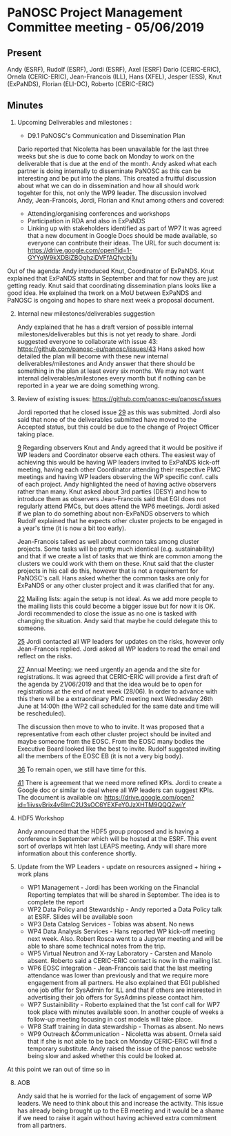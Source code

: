 PaNOSC Project Management Committee meeting - 05/06/2019
========================================================

Present
-------

Andy (ESRF), Rudolf (ESRF), Jordi (ESRF), Axel (ESRF) Dario (CERIC-ERIC), Ornela (CERIC-ERIC), Jean-Francois (ILL), Hans (XFEL),
Jesper (ESS), Knut (ExPaNDS), Florian (ELI-DC), Roberto (CERIC-ERIC)

Minutes
-------

1. Upcoming Deliverables and milestones :

	* D9.1 PaNOSC's Communication and Dissemination Plan

	Dario reported that Nicoletta has been unavailable for the last three weeks but she is due to come back on Monday to work
	on the deliverable that is due at the end of the month.
	Andy asked what each partner is doing internally to disseminate PaNOSC as this can be interesting and be put into the plans.
	This created a fruitful discussion about what we can do in dissemination and how all should work togehter for this, not only
	the WP9 leader. The discussion involved Andy, Jean-Francois, Jordi, Florian and Knut among others and covered:
	*    Attending/organising conferences and workshops
	*    Participation in RDA and also in ExPaNDS
	*    Linking up with stakeholders identified as part of WP7
	It was agreed that a new document in Google Docs should be made available, so everyone can contribute their ideas.
	The URL for such document is: https://drive.google.com/open?id=1-GYYqW9kXDBiZBOghziDVFfAQfycbj1u

Out of the agenda: Andy introduced Knut, Coordinator of ExPaNDS.
Knut explained that ExPaNDS statts in September and that for now they are just getting ready. Knut said that coordinating 
dissemination plans looks like a good idea. He explained tha twork on a MoU between ExPaNDS and PaNOSC is ongoing and hopes to share
next week a proposal document.

2. Internal new milestones/deliverables suggestion

	Andy explained that he has a draft version of possible internal milestones/deliverables but this is not yet ready to share.
	Jordi suggested everyone to collaborate with issue 43: https://github.com/panosc-eu/panosc/issues/43
	Hans asked how detailed the plan will become with these new internal deliverables/milestones and Andy answer that there
	should be something in the plan at least every six months. We may not want internal deliverables/milestones every month 
	but if nothing can be reported in a year we are doing something wrong.

3. Review of existing issues: https://github.com/panosc-eu/panosc/issues
	
	Jordi reported that he closed issue [29](https://github.com/panosc-eu/panosc/issues/29) as this was submitted.
	Jordi also said that none of the deliverables submitted have moved to the Accepted status, but this could be due to 
	the change of Project Officer taking place.
	
	[ 9](https://github.com/panosc-eu/panosc/issues/9) Regarding observers Knut and Andy agreed that it would be positive if
	WP leaders and Coordinator observe each others. The easiest way of achieving this would be having WP leaders invited to
	ExPaNDS kick-off meeting, having each other Coordinator attending their respective PMC meetings and having WP leaders 
	observing the WP specific conf. calls of each project.
	Andy highlighted the need of having active observers rather than many.
	Knut asked about 3rd parties (DESY) and how to introduce them as observers
	Jean-Francois said that EGI does not regularly attend PMCs, but does attend the WP6 meetings.
	Jordi asked if we plan to do something about non-ExPaNDS observers to which Rudolf explained that he expects other cluster
	projects to be engaged in a year's time (it is now a bit too early).

	Jean-Francois talked as well about common taks among cluster projects. Some tasks will be pretty much identical 
	(e.g. sustainability) and that if we create a list of tasks that we think are common among the clusters we could work
	with them on these.
	Knut said that the cluster projects in his call do this, however that is not a requirement for PaNOSC's call.
	Hans asked whether the common tasks are only for ExPaNDS or any other cluster project and it was clarified that for any.

	[22](https://github.com/panosc-eu/panosc/issues/22) Mailing lists: again the setup is not ideal. As we add more people
	to the mailing lists this could become a bigger issue but for now it is OK. Jordi recommended to close the issue as 
	no one is tasked with changing the situation. Andy said that maybe he could delegate this to someone.

	[25](https://github.com/panosc-eu/panosc/issues/25) Jordi contacted all WP leaders for updates on the risks, however
	only Jean-Francois replied. Jordi asked all WP leaders to read the email and reflect on the risks.

	[27](https://github.com/panosc-eu/panosc/issues/27) Annual Meeting: we need urgently an agenda and the site for
	registrations. It was agreed that CERIC-ERIC will provide a first draft of the agenda by 21/06/2019 and that the idea
	would be to open for registrations at the end of next week (28/06). In order to advance with this there will be a 
	extraordinary PMC meeting next Wednesday 26th June at 14:00h (the WP2 call scheduled for the same date and time will be
	rescheduled).

	The discussion then move to who to invite. It was proposed that a representative from each other cluster project should
	be invited and maybe someone from the EOSC. From the EOSC many bodies the Executive Board looked like the best to invite.
	Rudolf suggested inviting all the members of the EOSC EB (it is not a very big body).

	[36](https://github.com/panosc-eu/panosc/issues/36) To remain open, we still have time for this.

	[41](https://github.com/panosc-eu/panosc/issues/41) There is agreement that we need more refined KPIs. 
	Jordi to create a Google doc or similar to deal where all WP leaders can suggest KPIs. The document is available on:
	https://drive.google.com/open?id=1iivsvBrix4v6lmC2U3sOC6YEXFeY0JzXHTM9QQQZwiY
	
4. HDF5 Workshop 
	
	Andy announced that the HDF5 group proposed and is having a conference in September which will be hosted at the ESRF.
	This event sort of overlaps wit hteh last LEAPS meeting. Andy will share more information about this conference shortly.

5. Update from the WP Leaders - update on resources assigned + hiring + work plans
	*    WP1 Management - Jordi has been working on the Financial Reporting templates that will be shared in September. The 
	idea is to complete the report
	*    WP2 Data Policy and Stewardship - Andy reported a Data Policy talk at ESRF. Slides will be available soon
	*    WP3 Data Catalog Services - Tobias was absent. No news
	*    WP4 Data Analysis Services - Hans reported WP kick-off meeting next week. Also. Robert Rosca went to a Jupyter
	meeting and will be able to share some technical notes from the trip.
	*    WP5 Virtual Neutron and X-ray Laboratory - Carsten and Manolo absent. Roberto said a CERIC-ERIC contact is now in the
	mailing list.
	*    WP6 EOSC integration - Jean-Francois said that the last meeting attendance was lower than previously and that we
	require more engagement from all partners. He also explained that EGI published one job offer for SysAdmin for ILL and that
	if others are interested in advertising their job offers for SysAdmins please contact him.
	*    WP7 Sustainibility - Roberto explained that the 1st conf call for WP7 took place with minutes available soon. In 
	another couple of weeks a follow-up meeting focusing in cost models will take place.
	*    WP8 Staff training in data stewardship - Thomas as absent. No news
	*    WP9 Outreach &Communication - Nicoletta was absent. Ornela said that if she is not able to be back on Monday 
	CERIC-ERIC will find a temporary substitute.
	Andy raised the issue of the panosc website being slow and asked whether this could be looked at.

At this point we ran out of time so in

8. AOB

	Andy said that he is worried for the lack of engagement of some WP leaders. We need to think about this and increase the 
	activity. This issue has already being brought up to the EB meeting and it would be a shame if we need to raise it again
	without having achieved extra commitment from all partners.
